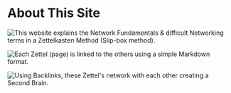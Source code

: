# About This Site

![This website explains the Network Fundamentals &amp; difficult Networking terms in a Zettelkasten Method \(Slip-box method\).](.gitbook/assets/the-archive.ico)

![Each Zettel \(page\) is linked to the others using a simple Markdown format.](.gitbook/assets/markdown%20%281%29.ico)

![Using Backlinks, these Zettel&apos;s network with each other creating a Second Brain.](.gitbook/assets/backlink%20%281%29.ico)

